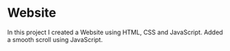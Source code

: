 # Website
In this project I created a Website using HTML, CSS and JavaScript.  Added a smooth scroll using JavaScript. 
